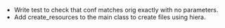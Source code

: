 * Write test to check that conf matches orig exactly with no parameters.
* Add create_resources to the main class to create files using hiera.
